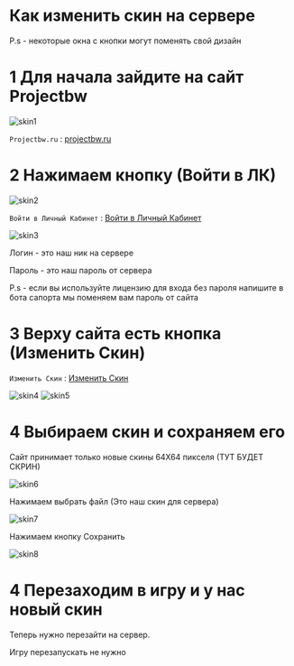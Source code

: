 # Как изменить скин на сервере

P.s - некоторые окна с кнопки могут поменять свой дизайн 


# 1 Для начала зайдите на сайт Projectbw

![skin1](https://wiki.projectbw.ru/images/skin/skin1.jpg)

`Projectbw.ru` : [projectbw.ru](https://projectbw.ru)


# 2 Нажимаем кнопку (Войти в ЛК)

![skin2](https://wiki.projectbw.ru/images/skin/skin2.jpg)

`Войти в Личный Кабинет` : [Войти в Личный Кабинет](https://projectbw.ru/user/login)

![skin3](https://wiki.projectbw.ru/images/skin/skin3.jpg)

Логин - это наш ник на сервере

Пароль - это наш пароль от сервера

P.s - если вы используйте лицензию для входа без пароля напишите в бота сапорта мы поменяем вам пароль от сайта

# 3 Верху сайта есть кнопка (Изменить Скин)

`Изменить Скин` : [Изменить Скин](https://projectbw.ru/skin-api)

![skin4](https://wiki.projectbw.ru/images/skin/skin4.jpg)
![skin5](https://wiki.projectbw.ru/images/skin/skin5.jpg)

# 4 Выбираем скин и сохраняем его

Сайт принимает только новые скины 64Х64 пикселя
(ТУТ БУДЕТ СКРИН)

![skin6](https://wiki.projectbw.ru/images/skin/skin6.jpg)

Нажимаем выбрать файл (Это наш скин для сервера)

![skin7](https://wiki.projectbw.ru/images/skin/skin7.jpg)

Нажимаем кнопку Сохранить

![skin8](https://wiki.projectbw.ru/images/skin/skin8.jpg)

# 4 Перезаходим в игру и у нас новый скин

Теперь нужно перезайти на сервер.

Игру перезапускать не нужно